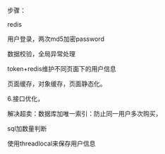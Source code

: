 步骤：

redis

用户登录，两次md5加密password

数据校验，全局异常处理

token+redis维护不同页面下的用户信息

页面缓存，对象缓存，页面静态化。

6.接口优化，

解决超卖：数据库加唯一索引：防止同一用户多次购买，

sql加数量判断

使用threadlocal来保存用户信息